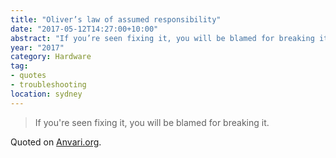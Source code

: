 ```yaml
---
title: "Oliver’s law of assumed responsibility"
date: "2017-05-12T14:27:00+10:00"
abstract: "If you’re seen fixing it, you will be blamed for breaking it."
year: "2017"
category: Hardware
tag:
- quotes
- troubleshooting
location: sydney
---
```

> If you're seen fixing it, you will be blamed for breaking it.

Quoted on [Anvari.org].

[Anvari.org]: http://www.anvari.org/fortune/Miscellaneous_Collections/119225_if-you-are-seen-fixing-it-you-will-be-blamed-for-breaking-it.html 

